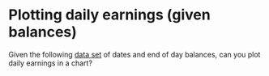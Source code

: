 # Plotting daily earnings (given balances)

Given the following [data set](./dataset/balances.csv) of dates and end of day balances, can you plot daily earnings in a chart? 
